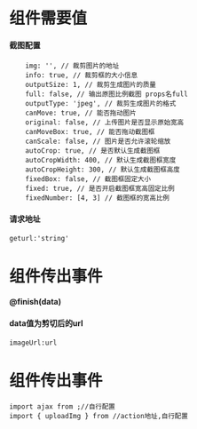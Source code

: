 # 组件需要值
#### 截图配置<br>
```pictureOption {
    img: '', // 裁剪图片的地址
    info: true, // 裁剪框的大小信息
    outputSize: 1, // 裁剪生成图片的质量
    full: false, // 输出原图比例截图 props名full
    outputType: 'jpeg', // 裁剪生成图片的格式
    canMove: true, // 能否拖动图片
    original: false, // 上传图片是否显示原始宽高
    canMoveBox: true, // 能否拖动截图框
    canScale: false, // 图片是否允许滚轮缩放
    autoCrop: true, // 是否默认生成截图框
    autoCropWidth: 400, // 默认生成截图框宽度
    autoCropHeight: 300, // 默认生成截图框高度
    fixedBox: false, // 截图框固定大小
    fixed: true, // 是否开启截图框宽高固定比例
    fixedNumber: [4, 3] // 截图框的宽高比例
```
#### 请求地址
```
geturl:'string'
```
# 组件传出事件
#### @finish(data)
#### data值为剪切后的url
```
imageUrl:url
```
# 组件传出事件
```
import ajax from ;//自行配置
import { uploadImg } from //action地址,自行配置
```
